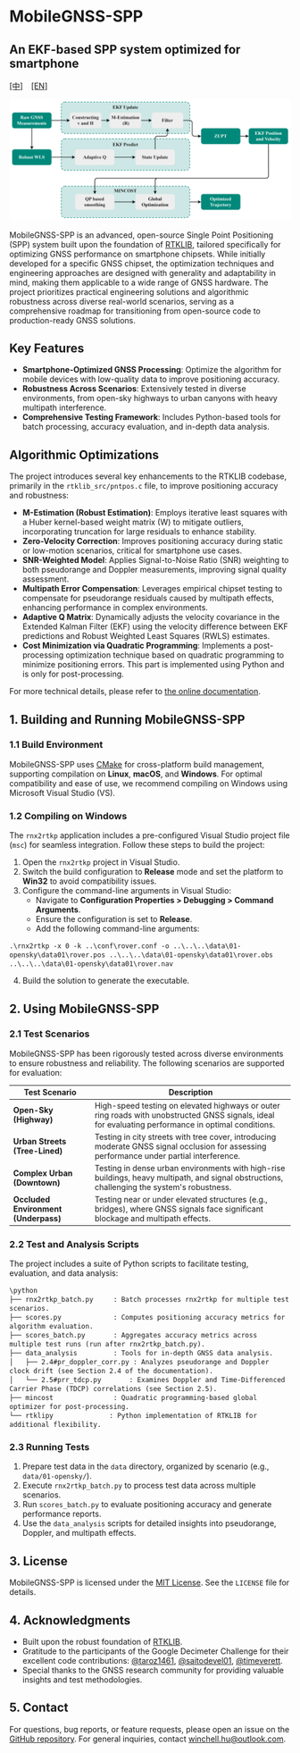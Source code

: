 # MobileGNSS-SPP

## An EKF-based SPP system optimized for smartphone

[[中]](./README_CN.md) &ensp; [[EN]](./README.md)

![MobileGNSS-SPP框架](https://raw.githubusercontent.com/salmoshu/Winchell-ImgBed/main/img/20250616-204621.png)

MobileGNSS-SPP is an advanced, open-source Single Point Positioning (SPP) system built upon the foundation of [RTKLIB](https://www.rtklib.com/), tailored specifically for optimizing GNSS performance on smartphone chipsets. While initially developed for a specific GNSS chipset, the optimization techniques and engineering approaches are designed with generality and adaptability in mind, making them applicable to a wide range of GNSS hardware. The project prioritizes practical engineering solutions and algorithmic robustness across diverse real-world scenarios, serving as a comprehensive roadmap for transitioning from open-source code to production-ready GNSS solutions.

## Key Features
- **Smartphone-Optimized GNSS Processing**: Optimize the algorithm for mobile devices with low-quality data to improve positioning accuracy.
- **Robustness Across Scenarios**: Extensively tested in diverse environments, from open-sky highways to urban canyons with heavy multipath interference.
- **Comprehensive Testing Framework**: Includes Python-based tools for batch processing, accuracy evaluation, and in-depth data analysis.

## Algorithmic Optimizations
The project introduces several key enhancements to the RTKLIB codebase, primarily in the `rtklib_src/pntpos.c` file, to improve positioning accuracy and robustness:

- **M-Estimation (Robust Estimation)**: Employs iterative least squares with a Huber kernel-based weight matrix (W) to mitigate outliers, incorporating truncation for large residuals to enhance stability.
- **Zero-Velocity Correction**: Improves positioning accuracy during static or low-motion scenarios, critical for smartphone use cases.
- **SNR-Weighted Model**: Applies Signal-to-Noise Ratio (SNR) weighting to both pseudorange and Doppler measurements, improving signal quality assessment.
- **Multipath Error Compensation**: Leverages empirical chipset testing to compensate for pseudorange residuals caused by multipath effects, enhancing performance in complex environments.
- **Adaptive Q Matrix**: Dynamically adjusts the velocity covariance in the Extended Kalman Filter (EKF) using the velocity difference between EKF predictions and Robust Weighted Least Squares (RWLS) estimates.
- **Cost Minimization via Quadratic Programming**: Implements a post-processing optimization technique based on quadratic programming to minimize positioning errors. This part is implemented using Python and is only for post-processing.

For more technical details, please refer to [the online documentation](https://salmoshu.github.io/algorithm/MobileGNSS-SPP/).

## 1. Building and Running MobileGNSS-SPP

### 1.1 Build Environment
MobileGNSS-SPP uses [CMake](https://cmake.org/) for cross-platform build management, supporting compilation on **Linux**, **macOS**, and **Windows**. For optimal compatibility and ease of use, we recommend compiling on Windows using Microsoft Visual Studio (VS).

### 1.2 Compiling on Windows
The `rnx2rtkp` application includes a pre-configured Visual Studio project file (`msc`) for seamless integration. Follow these steps to build the project:

1. Open the `rnx2rtkp` project in Visual Studio.
2. Switch the build configuration to **Release** mode and set the platform to **Win32** to avoid compatibility issues.
3. Configure the command-line arguments in Visual Studio:
   - Navigate to **Configuration Properties > Debugging > Command Arguments**.
   - Ensure the configuration is set to **Release**.
   - Add the following command-line arguments:

```shell
.\rnx2rtkp -x 0 -k ..\conf\rover.conf -o ..\..\..\data\01-opensky\data01\rover.pos ..\..\..\data\01-opensky\data01\rover.obs ..\..\..\data\01-opensky\data01\rover.nav
```

4. Build the solution to generate the executable.

## 2. Using MobileGNSS-SPP

### 2.1 Test Scenarios
MobileGNSS-SPP has been rigorously tested across diverse environments to ensure robustness and reliability. The following scenarios are supported for evaluation:

| Test Scenario | Description |
|---------------|-------------|
| **Open-Sky (Highway)** | High-speed testing on elevated highways or outer ring roads with unobstructed GNSS signals, ideal for evaluating performance in optimal conditions. |
| **Urban Streets (Tree-Lined)** | Testing in city streets with tree cover, introducing moderate GNSS signal occlusion for assessing performance under partial interference. |
| **Complex Urban (Downtown)** | Testing in dense urban environments with high-rise buildings, heavy multipath, and signal obstructions, challenging the system's robustness. |
| **Occluded Environment (Underpass)** | Testing near or under elevated structures (e.g., bridges), where GNSS signals face significant blockage and multipath effects. |

### 2.2 Test and Analysis Scripts
The project includes a suite of Python scripts to facilitate testing, evaluation, and data analysis:

```plaintext
\python
├── rnx2rtkp_batch.py     : Batch processes rnx2rtkp for multiple test scenarios.
├── scores.py             : Computes positioning accuracy metrics for algorithm evaluation.
├── scores_batch.py       : Aggregates accuracy metrics across multiple test runs (run after rnx2rtkp_batch.py).
├── data_analysis         : Tools for in-depth GNSS data analysis.
│   ├── 2.4#pr_doppler_corr.py : Analyzes pseudorange and Doppler clock drift (see Section 2.4 of the documentation).
│   └── 2.5#prr_tdcp.py       : Examines Doppler and Time-Differenced Carrier Phase (TDCP) correlations (see Section 2.5).
├── mincost               : Quadratic programming-based global optimizer for post-processing.
└── rtklipy              : Python implementation of RTKLIB for additional flexibility.
```

### 2.3 Running Tests
1. Prepare test data in the `data` directory, organized by scenario (e.g., `data/01-opensky/`).
2. Execute `rnx2rtkp_batch.py` to process test data across multiple scenarios.
3. Run `scores_batch.py` to evaluate positioning accuracy and generate performance reports.
4. Use the `data_analysis` scripts for detailed insights into pseudorange, Doppler, and multipath effects.

## 3. License
MobileGNSS-SPP is licensed under the [MIT License](LICENSE). See the `LICENSE` file for details.

## 4. Acknowledgments
- Built upon the robust foundation of [RTKLIB](https://www.rtklib.com/).
- Gratitude to the participants of the Google Decimeter Challenge for their excellent code contributions: [@taroz1461](https://www.kaggle.com/taroz1461), [@saitodevel01](https://www.kaggle.com/saitodevel01), [@timeverett](https://www.kaggle.com/timeverett).
- Special thanks to the GNSS research community for providing valuable insights and test methodologies.

## 5. Contact
For questions, bug reports, or feature requests, please open an issue on the [GitHub repository](https://github.com/salmoshu/MobileGNSS-SPP). For general inquiries, contact [winchell.hu@outlook.com](mailto:winchell.hu@outlook.com).
